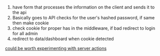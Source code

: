 1. have form that processes the information on the client and sends it to the api
2. Basically goes to API checks for the user's hashed password, if same then make cookie
3. check cookie for proper has in the middleware, if bad redirect to login for all admin
4. redirect to data/dashboard when cookie detected

[could be worth experimenting with server actions](https://www.youtube.com/watch?v=RadgkoJrhu0)
